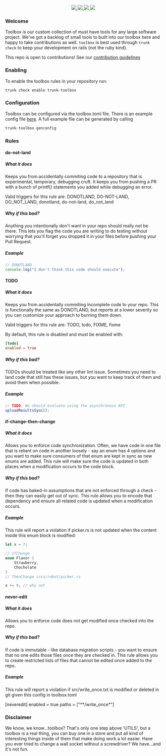 <!-- trunk-ignore-all(trunk-toolbox) -->
<!-- trunk-ignore-all(markdownlint/MD024) -->

<!-- trunk-ignore(markdownlint/MD041) -->
<p align="center">
  <a href="https://marketplace.visualstudio.com/items?itemName=Trunk.io">
    <img src="https://img.shields.io/visual-studio-marketplace/i/Trunk.io?logo=visualstudiocode"/>
  </a>
  <a href="https://slack.trunk.io">
    <img src="https://img.shields.io/badge/slack-slack.trunk.io-blue?logo=slack"/>
  </a>
  <a href="https://docs.trunk.io">
    <img src="https://img.shields.io/badge/docs.trunk.io-7f7fcc?label=docs&logo=readthedocs&labelColor=555555&logoColor=ffffff"/>
  </a>
    <a href="https://trunk.io">
    <img src="https://img.shields.io/badge/trunk.io-enabled-brightgreen?logo=data:image/svg%2bxml;base64,PHN2ZyB4bWxucz0iaHR0cDovL3d3dy53My5vcmcvMjAwMC9zdmciIGZpbGw9Im5vbmUiIHN0cm9rZT0iI0ZGRiIgc3Ryb2tlLXdpZHRoPSIxMSIgdmlld0JveD0iMCAwIDEwMSAxMDEiPjxwYXRoIGQ9Ik01MC41IDk1LjVhNDUgNDUgMCAxIDAtNDUtNDVtNDUtMzBhMzAgMzAgMCAwIDAtMzAgMzBtNDUgMGExNSAxNSAwIDAgMC0zMCAwIi8+PC9zdmc+"/>
  </a>
</p>

### Welcome

Toolbox is our custom collection of must have tools for any large software project. We've got a backlog of small tools to built into our toolbox here and happy to take contributions as well. `toolbox` is best used through `trunk check` to keep your development on rails (not the ruby kind).

This repo is open to contributions! See our
[contribution guidelines](CONTRIBUTING.md)

### Enabling

To enable the toolbox rules in your repository run:

```bash
trunk check enable trunk-toolbox
```

### Configuration

Toolbox can be configured via the toolbox.toml file. There is an example config file [here](.config/toolbox.toml). A full example file can be generated by calling

```bash
trunk-toolbox genconfig
```

### Rules

#### do-not-land

##### What it does

Keeps you from accidentally commiting code to a repository that is experimental, temporary, debugging cruft. It keeps you from pushing a PR with a bunch of printf() statements you added while debugging an error.

Valid triggers for this rule are: DONOTLAND, DO-NOT-LAND, DO_NOT_LAND, donotland, do-not-land, do_not_land

##### Why if this bad?

Anything you intentionally don't want in your repo should really not be there. This lets you flag the code you are writing to do testing without worrying that you'll forget you dropped it in your files before pushing your Pull Request.

##### Example

```typescript
// DONOTLAND
console.log("I don't think this code should execute");
```

#### TODO

##### What it does

Keeps you from accidentally commiting incomplete code to your repo. This is functionally the same as DONOTLAND, but reports at a lower severity so you can customize your approach to burning them down.

Valid triggers for this rule are: TODO, todo, FIXME, fixme

By default, this rule is disabled and must be enabled with:

```toml
[todo]
enabled = true
```

##### Why if this bad?

TODOs should be treated like any other lint issue. Sometimes you need to land code that still has these issues, but you want to keep track of them and avoid them when possible.

##### Example

```typescript
// TODO: We should evaluate using the asynchronous API
uploadResultsSync();
```

#### if-change-then-change

##### What it does

Allows you to enforce code synchronization. Often, we have code in one file that is reliant on code in another loosely - say an enum has 4 options and you want to make sure consumers of that enum are kept in sync as new enums are added. This rule will make sure the code is updated in both places when a modification occurs to the code block.

##### Why if this bad?

If code has baked-in assumptions that are not enforced through a check - then they can easily get out of sync. This rule allows you to encode that dependency and ensure all related code is updated when a modification occurs.

##### Example

This rule will report a violation if picker.rs is not updated when the content inside this enum block is modified:

```rust
let x = 7;

// IfChange
enum Flavor {
    Strawberry,
    Chocholate
}
// ThenChange srcs/robot/picker.rs

x += 9; // why not
```

#### never-edit

##### What it does

Allows you to enforce code does not get modified once checked into the repo.

##### Why if this bad?

If code is immutable - like database migration scripts - you want to ensure that no one edits those files
once they are checked in. This rule allows you to create restricted lists of files that cannot be edited
once added to the repo.

##### Example

This rule will report a violation if src/write_once.txt is modified or deleted in git given this config in toolbox.toml

[neveredit]
enabled = true
paths = ["**/write_once*"]

### Disclaimer

We know, we know...toolbox? That's only one step above 'UTILS', but a toolbox is a real thing, you can buy one in a store and put all kind of interesting things inside of them that make doing work a lot easier. Have you ever tried to change a wall socket without a screwdriver? We have...and it's not fun.
